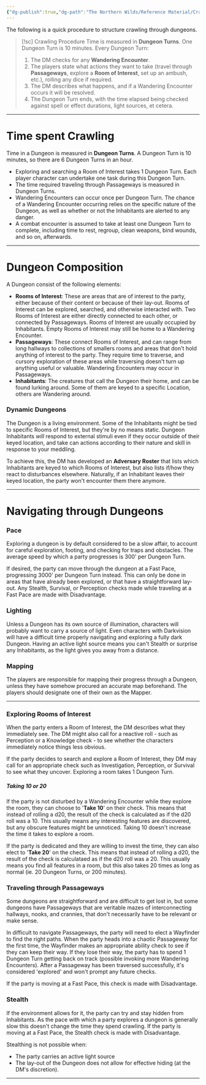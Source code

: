 ```yaml
---
{"dg-publish":true,"dg-path":"The Northern Wilds/Reference Material/Crawling Procedure.md","permalink":"/the-northern-wilds/reference-material/crawling-procedure/","tags":["TTRPG/Campaigns/Northern-Wilds","SRD"]}
---
```


The following is a quick procedure to structure crawling through dungeons.

>[!sc] Crawling Procedure
>Time is measured in **Dungeon Turns**. One Dungeon Turn is 10 minutes. 
>Every Dungeon Turn:
>1. The DM checks for any **Wandering Encounter**.
>2. The players state what actions they want to take (travel through **Passageways**, explore a **Room of Interest**, set up an ambush, etc.), rolling any dice if required.
>3. The DM describes what happens, and if a Wandering Encounter occurs it will be resolved.
>4. The Dungeon Turn ends, with the time elapsed being checked against spell or effect durations, light sources, et cetera.

---
# Time spent Crawling
Time in a Dungeon is measured in **Dungeon Turns**. A Dungeon Turn is 10 minutes, so there are 6 Dungeon Turns in an hour.
- Exploring and searching a Room of Interest takes 1 Dungeon Turn. Each player character can undertake one task during this Dungeon Turn.
- The time required traveling through Passageways is measured in Dungeon Turns.
- Wandering Encounters can occur once per Dungeon Turn. The chance of a Wandering Encounter occurring relies on the specific nature of the Dungeon, as well as whether or not the Inhabitants are alerted to any danger.
- A combat encounter is assumed to take at least one Dungeon Turn to complete, including time to rest, regroup, clean weapons, bind wounds, and so on, afterwards.


---
# Dungeon Composition
A Dungeon consist of the following elements:
- **Rooms of Interest**: These are areas that are of interest to the party, either because of their content or because of their lay-out. Rooms of Interest can be explored, searched, and otherwise interacted with. Two Rooms of Interest are either directly connected to each other, or connected by Passageways. Rooms of Interest are usually occupied by Inhabitants. Empty Rooms of Interest may still be home to a Wandering Encounter.
- **Passageways**: These connect Rooms of Interest, and can range from long hallways to collections of smallers rooms and areas that don't hold anything of interest to the party. They require time to traverse, and cursory exploration of these areas while traversing doesn't turn up anything useful or valuable. Wandering Encounters may occur in Passageways.
- **Inhabitants**: The creatures that call the Dungeon their home, and can be found lurking around. Some of them are keyed to a specific Location, others are Wandering around.

### Dynamic Dungeons
The Dungeon is a living environment. Some of the Inhabitants might be tied to specific Rooms of Interest, but they're by no means static. Dungeon Inhabitants *will* respond to external stimuli even if they occur outside of their keyed location, and take can actions according to their nature and skill in response to your meddling. 

To achieve this, the DM has developed an **Adversary Roster** that lists which Inhabitants are keyed to which Rooms of Interest, but also lists if/how they react to disturbances elsewhere. Naturally, if an Inhabitant leaves their keyed location, the party won't encounter them there anymore.


---
# Navigating through Dungeons
### Pace
Exploring a dungeon is by default considered to be a slow affair, to account for careful exploration, footing, and checking for traps and obstacles. The average speed by which a party progresses is 300' per Dungeon Turn.

If desired, the party can move through the dungeon at a Fast Pace, progressing 3000' per Dungeon Turn instead. This can only be done in areas that have already been explored, or that have a straightforward lay-out. Any Stealth, Survival, or Perception checks made while traveling at a Fast Pace are made with Disadvantage.

### Lighting
Unless a Dungeon has its own source of illumination, characters will probably want to carry a source of light. Even characters with Darkvision will have a difficult time properly navigating and exploring a fully dark Dungeon.
Having an active light source means you can't Stealth or surprise any Inhabitants, as the light gives you away from a distance.

### Mapping
The players are responsible for mapping their progress through a Dungeon, unless they have somehow procured an accurate map beforehand. The players should designate one of their own as the Mapper. 

---
### Exploring Rooms of Interest
When the party enters a Room of Interest, the DM describes what they immediately see. The DM might also call for a reactive roll - such as Perception or a Knowledge check - to see whether the characters immediately notice things less obvious.

If the party decides to search and explore a Room of Interest, they DM may call for an appropriate check such as Investigation, Perception, or Survival to see what they uncover. Exploring a room takes 1 Dungeon Turn.

##### Taking 10 or 20
If the party is not disturbed by a Wandering Encounter while they explore the room, they can choose to '**Take 10**' on their check. This means that instead of rolling a d20, the result of the check is calculated as if the d20 roll was a 10. This usually means any interesting features are discovered, but any obscure features might be unnoticed. Taking 10 doesn't increase the time it takes to explore a room.

If the party is dedicated and they are willing to invest the time, they can also elect to '**Take 20**' on the check. This means that instead of rolling a d20, the result of the check is calculataed as if the d20 roll was a 20. This usually means you find all features in a room, but this also takes 20 times as long as normal (ie. 20 Dungeon Turns, or 200 minutes).

### Traveling through Passageways
Some dungeons are straightforward and are difficult to get lost in, but some dungeons have Passageways that are veritable mazes of interconnecting hallways, nooks, and crannies, that don't necessarily have to be relevant or make sense.

In difficult to navigate Passageways, the party will need to elect a Wayfinder to find the right paths. When the party heads into a chaotic Passageway for the first time, the Wayfinder makes an appropriate ability check to see if they can keep their way. If they lose their way, the party has to spend 1 Dungeon Turn getting back on track (possible invoking more Wandering Encounters). After a Passageway has been traversed successfully, it's considered 'explored' and won't prompt any future checks. 

If the party is moving at a Fast Pace, this check is made with Disadvantage.

### Stealth
If the environment allows for it, the party can try and stay hidden from Inhabitants. As the pace with which a party explores a dungeon is generally slow this doesn't change the time they spend crawling. If the party is moving at a Fast Pace, the Stealth check is made with Disadvantage.

Stealthing is not possible when:
- The party carries an active light source
- The lay-out of the Dungeon does not allow for effective hiding (at the DM's discretion).

---